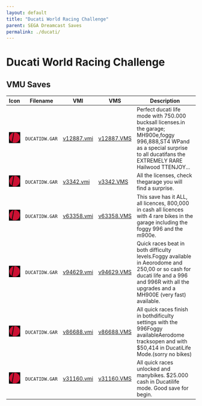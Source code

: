 ```yaml
---
layout: default
title: "Ducati World Racing Challenge"
parent: SEGA Dreamcast Saves
permalink: ./ducati/
---
```

# Ducati World Racing Challenge

## VMU Saves

| Icon | Filename | VMI | VMS | Description |
|------|----------|-----|-----|-------------|
| ![Ducati World Racing Challenge](../icons/DUCATIDW.GAR.GIF) | `DUCATIDW.GAR` | [v12887.vmi](v12887.vmi) | [v12887.VMS](v12887.VMS) | Perfect ducati life mode with 750.000 bucksall licenses.in the garage; MH900e,foggy 996,888,ST4 WPand as a special surprise to all ducatifans the EXTREMELY RARE Hailwood TTENJOY...  |
| ![Ducati World Racing Challenge](../icons/DUCATIDW.GAR.GIF) | `DUCATIDW.GAR` | [v3342.vmi](v3342.vmi) | [v3342.VMS](v3342.VMS) | All the licenses, check thegarage you will find a surprise.  |
| ![Ducati World Racing Challenge](../icons/DUCATIDW.GAR.GIF) | `DUCATIDW.GAR` | [v63358.vmi](v63358.vmi) | [v63358.VMS](v63358.VMS) | This save has it ALL, all licences, 800,000 in cash all licences with 4 rare bikes in the garage including the foggy 996 and the m900e.   |
| ![Ducati World Racing Challenge](../icons/DUCATIDW.GAR.GIF) | `DUCATIDW.GAR` | [v94629.vmi](v94629.vmi) | [v94629.VMS](v94629.VMS) | Quick races beat in both difficulty levels.Foggy available in Aeorodome and 250,00 or so cash for ducati life and a 996 and 996R with all the upgrades and a MH900E (very fast) available.  |
| ![Ducati World Racing Challenge](../icons/DUCATIDW.GAR.GIF) | `DUCATIDW.GAR` | [v86688.vmi](v86688.vmi) | [v86688.VMS](v86688.VMS) | All quick races finish in bothdificulty settings with the 996Foggy availableAerodome tracksopen and with $50,414 in DucatiLife Mode.(sorry no bikes)  |
| ![Ducati World Racing Challenge](../icons/DUCATIDW.GAR.GIF) | `DUCATIDW.GAR` | [v31160.vmi](v31160.vmi) | [v31160.VMS](v31160.VMS) | All quick races unlocked and manybikes. $25.000 cash in Ducatilife mode. Good save for begin.  |
